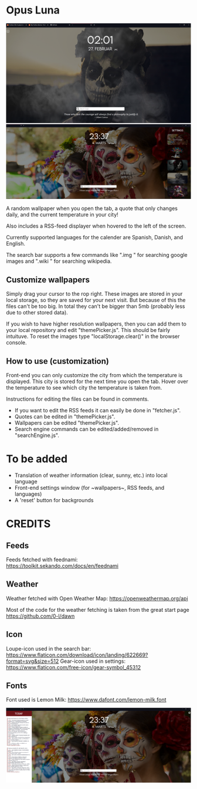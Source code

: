 # Opus Luna

![alt text](https://github.com/Restitutor-Orbis/Opus-Luna/blob/main/showcases/showcase1.png?raw=true)
![alt text](https://github.com/Restitutor-Orbis/Opus-Luna/blob/main/showcases/showcase2.png?raw=true)

A random wallpaper when you open the tab, a quote that only changes daily, and the current temperature in your city!

Also includes a RSS-feed displayer when hovered to the left of the screen.

Currently supported languages for the calender are Spanish, Danish, and English.

The search bar supports a few commands like ".img <text>" for searching google images and ".wiki <text>" for searching wikipedia.
 
 ## Customize wallpapers
 Simply drag your cursor to the rop right. These images are stored in your local storage, so they are saved for your next visit.
 But because of this the files can't be too big. In total they can't be bigger than 5mb (probably less due to other stored data).
 
 If you wish to have higher resolution wallpapers, then you can add them to your local repository and edit "themePicker.js". This should be fairly intuituve.
 To reset the images type "localStorage.clear()" in the browser console.
 
## How to use (customization)
Front-end you can only customize the city from which the temperature is displayed. This city is stored for the next time you open the tab. 
Hover over the temperature to see which city the temperature is taken from.

Instructions for editing the files can be found in comments.
- If you want to edit the RSS feeds it can easily be done in "fetcher.js".
- Quotes can be edited in "themePicker.js".
- Wallpapers can be edited "themePicker.js".
- Search engine commands can be edited/added/removed in "searchEngine.js".  
# To be added

- Translation of weather information (clear, sunny, etc.) into local language
- Front-end settings window (for ~wallpapers~, RSS feeds, and languages)
- A 'reset' button for backgrounds

# CREDITS

## Feeds
Feeds fetched with feednami: https://toolkit.sekando.com/docs/en/feednami

## Weather
Weather fetched with Open Weather Map: https://openweathermap.org/api

Most of the code for the weather fetching is taken from the great start page https://github.com/0-l/dawn

## Icon

Loupe-icon used in the search bar: https://www.flaticon.com/download/icon/landing/622669?format=svg&size=512
Gear-icon used in settings: https://www.flaticon.com/free-icon/gear-symbol_45312

## Fonts
Font used is Lemon Milk: https://www.dafont.com/lemon-milk.font

![alt text](https://github.com/Restitutor-Orbis/Opus-Luna/blob/main/showcases/showcase3.png?raw=true)
 
